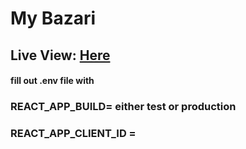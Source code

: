 # My Bazari

## Live View: [Here](https://my-bazari.netlify.app/)

#### fill out .env file with

### REACT_APP_BUILD= either test or production

### REACT_APP_CLIENT_ID =
